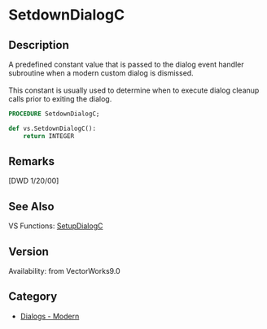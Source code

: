 # SetdownDialogC

## Description
A predefined constant value that is passed to the dialog event handler subroutine when a modern custom dialog is dismissed.<BR>
<BR>
This constant is usually used to determine when to execute dialog cleanup calls prior to exiting the dialog.

```pascal
PROCEDURE SetdownDialogC;
```

```python
def vs.SetdownDialogC():
    return INTEGER
```

## Remarks
[DWD 1/20/00]

## See Also
VS Functions:
[SetupDialogC](SetupDialogC.md)

## Version
Availability: from VectorWorks9.0

## Category
* [Dialogs - Modern](../Categories/Dialogs%20-%20Modern.md)
